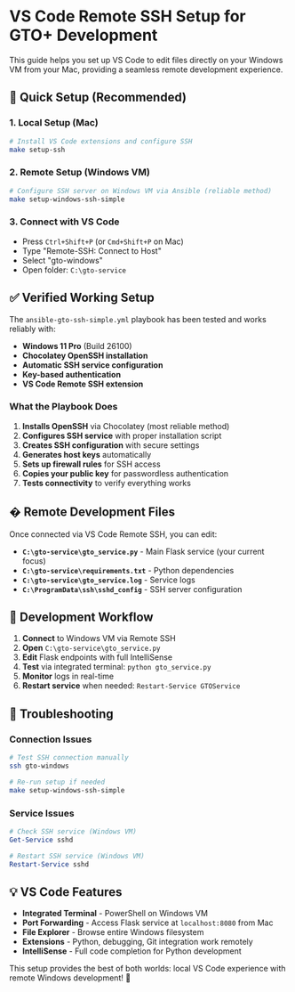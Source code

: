 # VS Code Remote SSH Setup for GTO+ Development

This guide helps you set up VS Code to edit files directly on your Windows VM from your Mac, providing a seamless remote development experience.

## 🚀 Quick Setup (Recommended)

### 1. Local Setup (Mac)
```bash
# Install VS Code extensions and configure SSH
make setup-ssh
```

### 2. Remote Setup (Windows VM)
```bash
# Configure SSH server on Windows VM via Ansible (reliable method)
make setup-windows-ssh-simple
```

### 3. Connect with VS Code
- Press `Ctrl+Shift+P` (or `Cmd+Shift+P` on Mac)
- Type "Remote-SSH: Connect to Host"
- Select "gto-windows"
- Open folder: `C:\gto-service`

## ✅ Verified Working Setup

The `ansible-gto-ssh-simple.yml` playbook has been tested and works reliably with:

- **Windows 11 Pro** (Build 26100)
- **Chocolatey OpenSSH installation**
- **Automatic SSH service configuration**
- **Key-based authentication**
- **VS Code Remote SSH extension**

### What the Playbook Does

1. **Installs OpenSSH** via Chocolatey (most reliable method)
2. **Configures SSH service** with proper installation script
3. **Creates SSH configuration** with secure settings
4. **Generates host keys** automatically
5. **Sets up firewall rules** for SSH access
6. **Copies your public key** for passwordless authentication
7. **Tests connectivity** to verify everything works

## � Remote Development Files

Once connected via VS Code Remote SSH, you can edit:

- **`C:\gto-service\gto_service.py`** - Main Flask service (your current focus)
- **`C:\gto-service\requirements.txt`** - Python dependencies
- **`C:\gto-service\gto_service.log`** - Service logs
- **`C:\ProgramData\ssh\sshd_config`** - SSH server configuration

## 🎯 Development Workflow

1. **Connect** to Windows VM via Remote SSH
2. **Open** `C:\gto-service\gto_service.py`
3. **Edit** Flask endpoints with full IntelliSense
4. **Test** via integrated terminal: `python gto_service.py`
5. **Monitor** logs in real-time
6. **Restart service** when needed: `Restart-Service GTOService`

## 🐛 Troubleshooting

### Connection Issues
```bash
# Test SSH connection manually
ssh gto-windows

# Re-run setup if needed
make setup-windows-ssh-simple
```

### Service Issues
```powershell
# Check SSH service (Windows VM)
Get-Service sshd

# Restart SSH service (Windows VM)
Restart-Service sshd
```

## 💡 VS Code Features

- **Integrated Terminal** - PowerShell on Windows VM
- **Port Forwarding** - Access Flask service at `localhost:8080` from Mac
- **File Explorer** - Browse entire Windows filesystem
- **Extensions** - Python, debugging, Git integration work remotely
- **IntelliSense** - Full code completion for Python development

This setup provides the best of both worlds: local VS Code experience with remote Windows development! 🚀
